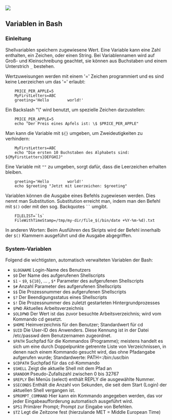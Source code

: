 <div class="jumbotron"><img class="icon" src="themen/img/terminal.png">
    <h2>Variablen in Bash</h2>
</div>


### Einleitung
Shellvariablen speichern zugewiesene Wert. Eine Variable kann eine Zahl enthalten, ein Zeichen, oder einen String. Bei Variablennamen wird auf Groß- und Kleinschreibung geachtet, sie können aus Buchstaben und einem Unterstrich <code>\_</code> bestehen.

Wertzuweisungen werden mit einem '=' Zeichen programmiert und es sind keine Leerzeichen um das '=' erlaubt:
```
    PRICE_PER_APPLE=5
    MyFirstLetters=ABC
    greeting='Hello        world!'
```

Ein Backslash "\\" wird benutzt, um spezielle Zeichen darzustellen:
```
    PRICE_PER_APPLE=5
    echo "Der Preis eines Apfels ist: \$ $PRICE_PER_APPLE"
```

Man kann die Variable mit `${}` umgeben, um Zweideutigkeiten zu verhindern:
```
    MyFirstLetters=ABC
    echo "Die ersten 10 Buchstaben des Alphabets sind: ${MyFirstLetters}DEFGHIJ"
```

Eine Variable mit `""` zu umgeben, sorgt dafür, dass die Leerzeichen erhalten bleiben.
```   
    greeting='Hello        world!'
    echo $greeting "Jetzt mit Leerzeichen: $greeting"
```

Variablen können die Ausgabe eines Befehls zugewiesen werden. Dies nennt man Substitution. Substitution erreicht man, indem man den Befehl mit <code>$()</code> oder mit den sog. Backquotes <code>\`\`</code> umgibt.
```
    FILELIST=`ls`
    FileWithTimeStamp=/tmp/my-dir/file_$(/bin/date +%Y-%m-%d).txt
```

In anderen Worten: Beim Ausführen des Skripts wird der Befehl innerhalb der <code>$()</code> Klammern ausgeführt und die Ausgabe abgegriffen.


### System-Variablen
Folgend die wichtigsten, automatisch verwalteten Variablen der Bash:

- `$LOGNAME`    Login-Name des Benutzers
- `$0` Der Name des aufgerufenen Shellscripts
- `$1` - `$9`, `${10}`, ... ,  `$*` Parameter des aufgerufenen Shellscripts
- `$#` Anzahl Parameter des aufgerufenen Shellscripts
- `$$` Die Prozessnummer des aufgerufenen Shellscripts
- `$?` Der Beendigungsstatus eines Shellscripts
- `$!` Die Prozessnummer des zuletzt gestarteten Hintergrundprozesses
- `$PWD`    Aktuelles Arbeitsverzeichnis
- `$OLDPWD`     Der Wert ist das zuvor besuchte Arbeitsverzeichnis; wird vom Kommando cd gesetzt.
- `$HOME`   Heimverzeichnis für den Benutzer; Standardwert für cd
- `$UID`    Die User-ID des Anwenders. Diese Kennung ist in der Datei /etc/passwd dem Benutzernamen zugeordnet. 
- `$PATH`   Suchpfad für die Kommandos (Programme); meistens handelt es sich um eine durch Doppelpunkte getrennte Liste von Verzeichnissen, in denen nach einem Kommando gesucht wird, das ohne Pfadangabe aufgerufen wurde; Standardwerte: PATH=:/bin:/usr/bin
- `$CDPATH`     Suchpfad für das cd-Kommando
- `$SHELL`   Zeigt die aktuelle Shell mit dem Pfad an 
- `$RANDOM`     Pseudo-Zufallszahl zwischen 0 bis 32767
- `$REPLY`  Bei Menüs (select) enthält REPLY die ausgewählte Nummer.
- `$SECONDS`    Enthält die Anzahl von Sekunden, die seit dem Start (Login) der aktuellen Shell vergangen ist.
- `$PROMPT_COMMAND`     Hier kann ein Kommando angegeben werden, das vor jeder Eingabeaufforderung automatisch ausgeführt wird.
- `$PS1`    Primärer Prompt; Prompt zur Eingabe von Befehlen.
- `$TZ`     Legt die Zeitzone fest (hierzulande MET = Middle European Time) 